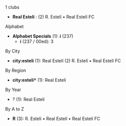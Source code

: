 1 clubs

- **Real Estelí** : (2) R. Estelí • Real Estelí FC




Alphabet

- **Alphabet Specials** (1):  **í** (237)
  - **í** (237 / 00ed): 3




By City

- **city:esteli** (1): Real Estelí  (2) R. Estelí • Real Estelí FC




By Region

- **city:esteli†** (1):   Real Estelí




By Year

- ? (1):   Real Estelí






By A to Z

- **R** (3): R. Estelí • Real Estelí • Real Estelí FC




